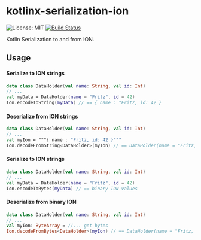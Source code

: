 # kotlinx-serialization-ion

![License: MIT](https://img.shields.io/badge/License-MIT-blue.svg)
[![Build Status](https://api.travis-ci.com/plastic-karma/kotlinx-serialization-ion.svg)](https://travis-ci.com/github/plastic-karma//kotlinx-serialization-ion)

Kotlin Serialization to and from ION.

## Usage
#### Serialize to ION strings
```kotlin
data class DataHolder(val name: String, val id: Int)
// ...
val myData = DataHolder(name = "Fritz", id = 42)
Ion.encodeToString(myData) // == { name : "Fritz, id: 42 }
```

#### Deserialize from ION strings
```kotlin
data class DataHolder(val name: String, val id: Int)
// ...
val myIon = """{ name : "Fritz, id: 42 }"""
Ion.decodeFromString<DataHolder>(myIon) // == DataHolder(name = "Fritz, id = 42)
```

#### Serialize to ION strings
```kotlin
data class DataHolder(val name: String, val id: Int)
// ...
val myData = DataHolder(name = "Fritz", id = 42)
Ion.encodeToBytes(myData) // == binary ION values
```

#### Deserialize from binary ION
```kotlin
data class DataHolder(val name: String, val id: Int)
// ...
val myIon: ByteArray = //... get bytes
Ion.decodeFromBytes<DataHolder>(myIon) // == DataHolder(name = "Fritz, id = 42)
```
